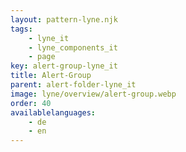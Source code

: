 ```yaml
---
layout: pattern-lyne.njk
tags: 
    - lyne_it
    - lyne_components_it
    - page
key: alert-group-lyne_it
title: Alert-Group
parent: alert-folder-lyne_it
image: lyne/overview/alert-group.webp
order: 40
availablelanguages: 
    - de
    - en
---
```

